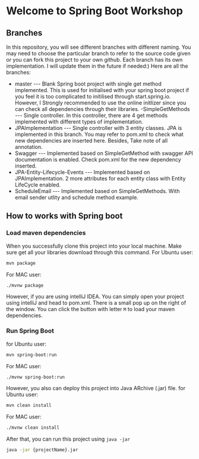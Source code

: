 # Welcome to Spring Boot Workshop

## Branches
In this repository, you will see different branches with different naming. You may need to choose the particular branch to refer to the source code given or you can fork this project to your own github. Each branch has its own implementation. I will update them in the future if needed:)
Here are all the branches:
- master
--- Blank Spring boot project with single get method implemented. This is used for initialised with your spring boot project if you feel it is too complicated to initilised through start.spring.io. However, I Strongly recommended to use the online initlizer since you can check all dependencies through their libraries.
-SimpleGetMethods
---  Single controller. In this controller, there are 4 get methods implemented with different types of implementation.
- JPAImplementation
--- Single controller with 3 entity classes. JPA is implemented in this branch. You may refer to pom.xml to check what new dependencies are inserted here. Besides, Take note of all annotation.
- Swagger
--- Implemented based on SimpleGetMethod with swagger API documentation is enabled. Check pom.xml for the new dependency inserted.
- JPA-Entity-Lifecycle-Events
--- Implemented based on JPAImplementation. 2 more attributes for each entity class with Entity LifeCycle enabled.
- ScheduleEmail
--- Implemented based on SimpleGetMethods. With email sender utlity and schedule method example.

## How to works with Spring boot
### Load maven dependencies
When you successfully clone this project into your local machine. Make sure get all your libraries download through this command.
For Ubuntu user:
```sh
mvn package
```
For MAC user:
```sh
./mvnw package
```
However, if you are using intelliJ IDEA. You can simply open your project using intelliJ and head to pom.xml. There is a small pop up on the right of the window. You can click the button with letter `M` to load your maven dependencies.
### Run Spring Boot
for Ubuntu user:
```sh
mvn spring-boot:run
```
For MAC user:
```sh
./mvnw spring-boot:run
```

However, you also can deploy this project into Java ARchive (.jar) file.
for Ubuntu user:
```sh
mvn clean install
```
For MAC user:
```sh
./mvnw clean install
```
After that, you can run this project using `java -jar`
```sh
java -jar {projectName}.jar
```

